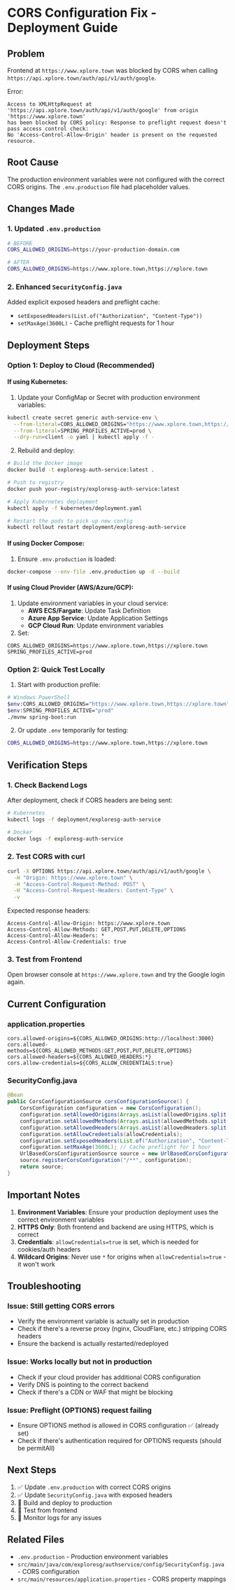 # CORS Configuration Fix - Deployment Guide

## Problem

Frontend at `https://www.xplore.town` was blocked by CORS when calling `https://api.xplore.town/auth/api/v1/auth/google`.

Error:

```
Access to XMLHttpRequest at 'https://api.xplore.town/auth/api/v1/auth/google' from origin 'https://www.xplore.town'
has been blocked by CORS policy: Response to preflight request doesn't pass access control check:
No 'Access-Control-Allow-Origin' header is present on the requested resource.
```

## Root Cause

The production environment variables were not configured with the correct CORS origins. The `.env.production` file had placeholder values.

## Changes Made

### 1. Updated `.env.production`

```bash
# BEFORE
CORS_ALLOWED_ORIGINS=https://your-production-domain.com

# AFTER
CORS_ALLOWED_ORIGINS=https://www.xplore.town,https://xplore.town
```

### 2. Enhanced `SecurityConfig.java`

Added explicit exposed headers and preflight cache:

- `setExposedHeaders(List.of("Authorization", "Content-Type"))`
- `setMaxAge(3600L)` - Cache preflight requests for 1 hour

## Deployment Steps

### Option 1: Deploy to Cloud (Recommended)

#### If using Kubernetes:

1. Update your ConfigMap or Secret with production environment variables:

```bash
kubectl create secret generic auth-service-env \
  --from-literal=CORS_ALLOWED_ORIGINS="https://www.xplore.town,https://xplore.town" \
  --from-literal=SPRING_PROFILES_ACTIVE=prod \
  --dry-run=client -o yaml | kubectl apply -f -
```

2. Rebuild and deploy:

```bash
# Build the Docker image
docker build -t exploresg-auth-service:latest .

# Push to registry
docker push your-registry/exploresg-auth-service:latest

# Apply Kubernetes deployment
kubectl apply -f kubernetes/deployment.yaml

# Restart the pods to pick up new config
kubectl rollout restart deployment/exploresg-auth-service
```

#### If using Docker Compose:

1. Ensure `.env.production` is loaded:

```bash
docker-compose --env-file .env.production up -d --build
```

#### If using Cloud Provider (AWS/Azure/GCP):

1. Update environment variables in your cloud service:
   - **AWS ECS/Fargate**: Update Task Definition
   - **Azure App Service**: Update Application Settings
   - **GCP Cloud Run**: Update environment variables
2. Set:

```
CORS_ALLOWED_ORIGINS=https://www.xplore.town,https://xplore.town
SPRING_PROFILES_ACTIVE=prod
```

### Option 2: Quick Test Locally

1. Start with production profile:

```bash
# Windows PowerShell
$env:CORS_ALLOWED_ORIGINS="https://www.xplore.town,https://xplore.town"
$env:SPRING_PROFILES_ACTIVE="prod"
./mvnw spring-boot:run
```

2. Or update `.env` temporarily for testing:

```bash
CORS_ALLOWED_ORIGINS=https://www.xplore.town,https://xplore.town
```

## Verification Steps

### 1. Check Backend Logs

After deployment, check if CORS headers are being sent:

```bash
# Kubernetes
kubectl logs -f deployment/exploresg-auth-service

# Docker
docker logs -f exploresg-auth-service
```

### 2. Test CORS with curl

```bash
curl -X OPTIONS https://api.xplore.town/auth/api/v1/auth/google \
  -H "Origin: https://www.xplore.town" \
  -H "Access-Control-Request-Method: POST" \
  -H "Access-Control-Request-Headers: Content-Type" \
  -v
```

Expected response headers:

```
Access-Control-Allow-Origin: https://www.xplore.town
Access-Control-Allow-Methods: GET,POST,PUT,DELETE,OPTIONS
Access-Control-Allow-Headers: *
Access-Control-Allow-Credentials: true
```

### 3. Test from Frontend

Open browser console at `https://www.xplore.town` and try the Google login again.

## Current Configuration

### application.properties

```properties
cors.allowed-origins=${CORS_ALLOWED_ORIGINS:http://localhost:3000}
cors.allowed-methods=${CORS_ALLOWED_METHODS:GET,POST,PUT,DELETE,OPTIONS}
cors.allowed-headers=${CORS_ALLOWED_HEADERS:*}
cors.allow-credentials=${CORS_ALLOW_CREDENTIALS:true}
```

### SecurityConfig.java

```java
@Bean
public CorsConfigurationSource corsConfigurationSource() {
    CorsConfiguration configuration = new CorsConfiguration();
    configuration.setAllowedOrigins(Arrays.asList(allowedOrigins.split(",")));
    configuration.setAllowedMethods(Arrays.asList(allowedMethods.split(",")));
    configuration.setAllowedHeaders(Arrays.asList(allowedHeaders.split(",")));
    configuration.setAllowCredentials(allowCredentials);
    configuration.setExposedHeaders(List.of("Authorization", "Content-Type"));
    configuration.setMaxAge(3600L); // Cache preflight for 1 hour
    UrlBasedCorsConfigurationSource source = new UrlBasedCorsConfigurationSource();
    source.registerCorsConfiguration("/**", configuration);
    return source;
}
```

## Important Notes

1. **Environment Variables**: Ensure your production deployment uses the correct environment variables
2. **HTTPS Only**: Both frontend and backend are using HTTPS, which is correct
3. **Credentials**: `allowCredentials=true` is set, which is needed for cookies/auth headers
4. **Wildcard Origins**: Never use `*` for origins when `allowCredentials=true` - it won't work

## Troubleshooting

### Issue: Still getting CORS errors

- Verify the environment variable is actually set in production
- Check if there's a reverse proxy (nginx, CloudFlare, etc.) stripping CORS headers
- Ensure the backend is actually restarted/redeployed

### Issue: Works locally but not in production

- Check if your cloud provider has additional CORS configuration
- Verify DNS is pointing to the correct backend
- Check if there's a CDN or WAF that might be blocking

### Issue: Preflight (OPTIONS) request failing

- Ensure OPTIONS method is allowed in CORS configuration ✅ (already set)
- Check if there's authentication required for OPTIONS requests (should be permitAll)

## Next Steps

1. ✅ Update `.env.production` with correct CORS origins
2. ✅ Update `SecurityConfig.java` with exposed headers
3. 🔄 Build and deploy to production
4. 🔄 Test from frontend
5. 🔄 Monitor logs for any issues

## Related Files

- `.env.production` - Production environment variables
- `src/main/java/com/exploresg/authservice/config/SecurityConfig.java` - CORS configuration
- `src/main/resources/application.properties` - CORS property mappings
